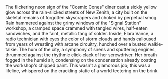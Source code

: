 The flickering neon sign of the "Cosmic Cones" diner cast a sickly yellow glow across the rain-slicked streets of New Zenith, a city built on the skeletal remains of forgotten skyscrapers and choked by perpetual smog.  Rain hammered against the grimy windows of the "Signal Station" workshop, a cramped space crammed with tangled wires, half-eaten sandwiches, and the faint, metallic tang of solder.  Inside, Elara Vance, a radio technician with eyes the color of storm clouds and hands calloused from years of wrestling with arcane circuitry, hunched over a busted walkie-talkie.  The hum of the city, a symphony of sirens and sputtering engines, thrummed against the rhythmic click-clack of her screwdriver.  Her breath fogged in the humid air, condensing on the condensation already coating the workshop's chipped paint.  This wasn't a glamorous job; this was a lifeline, whispered on the crackling static of a world teetering on the brink.

